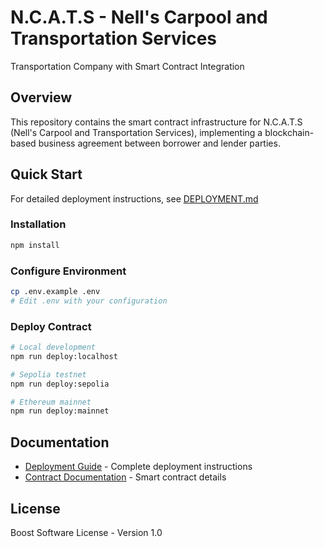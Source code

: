 # N.C.A.T.S - Nell's Carpool and Transportation Services

Transportation Company with Smart Contract Integration

## Overview

This repository contains the smart contract infrastructure for N.C.A.T.S (Nell's Carpool and Transportation Services), implementing a blockchain-based business agreement between borrower and lender parties.

## Quick Start

For detailed deployment instructions, see [DEPLOYMENT.md](DEPLOYMENT.md)

### Installation

```bash
npm install
```

### Configure Environment

```bash
cp .env.example .env
# Edit .env with your configuration
```

### Deploy Contract

```bash
# Local development
npm run deploy:localhost

# Sepolia testnet
npm run deploy:sepolia

# Ethereum mainnet
npm run deploy:mainnet
```

## Documentation

- [Deployment Guide](DEPLOYMENT.md) - Complete deployment instructions
- [Contract Documentation](contracts/ContractAgreement.sol) - Smart contract details

## License

Boost Software License - Version 1.0
